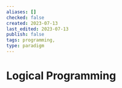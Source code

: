 ```yaml
---
aliases: []
checked: false
created: 2023-07-13
last_edited: 2023-07-13
publish: false
tags: programming,
type: paradigm
---
```

# Logical Programming
